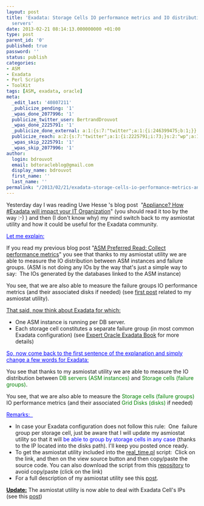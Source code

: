 ```yaml
---
layout: post
title: 'Exadata: Storage Cells IO performance metrics and IO distribution with DB
  servers'
date: 2013-02-21 08:14:13.000000000 +01:00
type: post
parent_id: '0'
published: true
password: ''
status: publish
categories:
- ASM
- Exadata
- Perl Scripts
- ToolKit
tags: [ASM, exadata, oracle]
meta:
  _edit_last: '40807211'
  _publicize_pending: '1'
  _wpas_done_2077996: '1'
  publicize_twitter_user: BertrandDrouvot
  _wpas_done_2225791: '1'
  _publicize_done_external: a:1:{s:7:"twitter";a:1:{i:246399475;b:1;}}
  publicize_reach: a:2:{s:7:"twitter";a:1:{i:2225791;i:73;}s:2:"wp";a:1:{i:0;i:22;}}
  _wpas_skip_2225791: '1'
  _wpas_skip_2077996: '1'
author:
  login: bdrouvot
  email: bdtoracleblog@gmail.com
  display_name: bdrouvot
  first_name: ''
  last_name: ''
permalink: "/2013/02/21/exadata-storage-cells-io-performance-metrics-and-io-distribution-with-db-servers/"
---
```


Yesterday day I was reading Uwe Hesse 's blog post  "[Appliance? How \#Exadata will impact your IT Organization](http://uhesse.com/2013/02/20/appliance-how-exadata-will-impact-your-it-organization/)" (you should read it too by the way :-) ) and then (I don't know why) my mind switch back to my asmiostat utility and how it could be useful for the Exadata community.

<span style="text-decoration:underline;color:#0000ff;">Let me explain:</span>

If you read my previous blog post "[ASM Preferred Read: Collect performance metrics](http://bdrouvot.wordpress.com/2013/02/18/asm-preferred-read-collect-performance-metrics/ "ASM Preferred Read: Collect performance metrics")" you see that thanks to my asmiostat utility we are able to measure the IO distribution between ASM instances and failure groups. (ASM is not doing any IOs by the way that's just a simple way to say:  The IOs generated by the databases linked to the ASM instance)

You see, that we are also able to measure the failure groups IO performance metrics (and their associated disks if needed) (see [first post](http://bdrouvot.wordpress.com/2013/02/15/asm-io-statistics-utility/ "ASM I/O Statistics Utility") related to my asmiostat utility).

<span style="text-decoration:underline;">That said, now think about Exadata for which:</span>

-   One ASM instance is running per DB server.
-   Each storage cell constitutes a separate failure group (in most common Exadata configuration) (see [Expert Oracle Exadata Book](http://www.expertoracleexadata.com/) for more details)

<span style="text-decoration:underline;"><span style="color:#0000ff;text-decoration:underline;">So, now come back to the first sentence of the explanation and simply change a few words for Exadata:</span></span>

You see that thanks to my asmiostat utility we are able to measure the IO distribution between <span style="color:#008000;">DB servers (ASM instances)</span> and <span style="color:#008000;">Storage cells (failure groups)</span>.

You see, that we are also able to measure the <span style="color:#008000;">Storage cells (failure groups)</span> IO performance metrics (and their associated <span style="color:#008000;">Grid Disks (disks)</span> if needed)

<span style="text-decoration:underline;"><span style="color:#0000ff;text-decoration:underline;">Remarks:  </span></span>

-   In case your Exadata configuration does not follow this rule:  One  failure group per storage cell, just be aware that I will update my asmiostat utility so that it will <span style="color:#0000ff;">be able to group by storage cells in any case</span> (thanks to the IP located into the disks path). I'll keep you posted once ready.
-   To get the asmiostat utility included into the [real\_time.pl](http://bdrouvot.wordpress.com/real_time/ "real_time") script:  Click on the link, and then on the view source button and then copy/paste the source code. You can also download the script from this [repository](https://docs.google.com/folder/d/0B7Jf_4JdsptpRHdyOWk1VTdUdEU/edit?pli=1) to avoid copy/paste (click on the link)
-   For a full description of my asmiostat utility see this [post](http://bdrouvot.wordpress.com/2013/02/15/asm-io-statistics-utility/ "ASM I/O Statistics Utility").

<span style="text-decoration:underline;color:#000000;">**Update:**</span> The asmiostat utility is now able to deal with Exadata Cell's IPs (see this [post](http://bdrouvot.wordpress.com/2013/03/06/asm-io-statistics-utility-update-for-exadata/ "ASM I/O Statistics Utility: Update for Exadata"))
